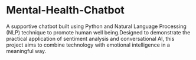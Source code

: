 # Mental-Health-Chatbot
A supportive chatbot built using Python and Natural Language Processing (NLP) technique to promote human well being.Designed to demonstrate the practical application of sentiment analysis and conversational AI, this project aims to combine technology with emotional intelligence in a meaningful way.
